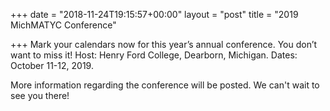 +++
date = "2018-11-24T19:15:57+00:00"
layout = "post"
title = "2019 MichMATYC Conference"

+++
Mark your calendars now for this year’s annual conference. You don’t want to miss it! 
Host: Henry Ford College, Dearborn, Michigan. Dates: October 11-12, 2019.

More information regarding the conference will be posted. We can't wait to see you there!
